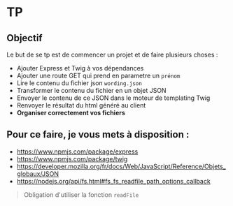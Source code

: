 # TP 

## Objectif 

Le but de se tp est de commencer un projet et de faire plusieurs choses :
- Ajouter Express et Twig à vos dépendances 
- Ajouter une route GET qui prend en parametre un `prénom`
- Lire le contenu du fichier json `wording.json`
- Transformer le contenu du fichier en un objet JSON
- Envoyer le contenu de ce JSON dans le moteur de templating Twig
- Renvoyer le résultat du html généré au client
- **Organiser correctement vos fichiers**

## Pour ce faire, je vous mets à disposition :
- https://www.npmjs.com/package/express
- https://www.npmjs.com/package/twig
- https://developer.mozilla.org/fr/docs/Web/JavaScript/Reference/Objets_globaux/JSON
- https://nodejs.org/api/fs.html#fs_fs_readfile_path_options_callback
> Obligation d'utiliser la fonction `readFile`